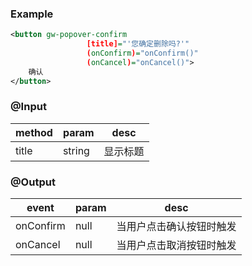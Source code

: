 
### Example

```xml
<button gw-popover-confirm
                 [title]="'您确定删除吗?'"
                 (onConfirm)="onConfirm()"
                 (onCancel)="onCancel()">
    确认
</button>
```

### @Input


|	method				  |	   param          |  	desc 					|
|-------------------------|-------------------|-------------------------------------------------|
|	title                 |    string         |    显示标题                  |


### @Output




|	event				  |	   param          | 	            	desc 					|
|-------------------------|-------------------|-------------------------------------------------|
|	onConfirm                |    null        |      当用户点击确认按钮时触发                      |
|	onCancel                |    null        |      当用户点击取消按钮时触发                      |

